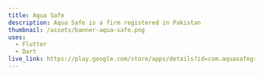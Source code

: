 ```yaml
---
title: Aqua Safe
description: Aqua Safe is a firm registered in Pakistan
thumbnail: /assets/banner-aqua-safe.png
uses:
  - Flutter
  - Dart
live_link: https://play.google.com/store/apps/details?id=com.aquasafegroup.aquasafe
---
```

